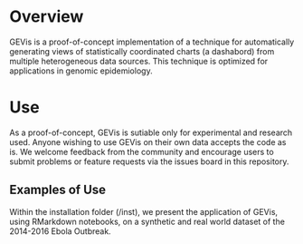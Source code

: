# Overview
GEVis is a proof-of-concept implementation of a technique for automatically generating views of statistically coordinated charts (a dashabord) from multiple heterogeneous data sources. This technique is optimized for applications in genomic epidemiology.

# Use
As a proof-of-concept, GEVis is sutiable only for experimental and research used. Anyone wishing to use GEVis on their own data accepts the code as is. We welcome feedback from the community and encourage users to submit problems or feature requests via the issues board in this repository.


## Examples of Use
Within the installation folder (/inst), we present the application of GEVis, using RMarkdown notebooks, on a synthetic and real world dataset of the 2014-2016 Ebola Outbreak. 

